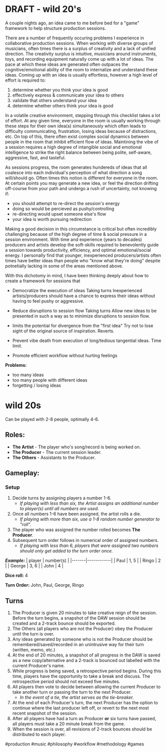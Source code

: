# DRAFT - wild 20's

A couple nights ago, an idea came to me before bed for a "game" framework to help structure production sessions.

There are a number of frequently occuring problems I experience in collaborative production sessions. When working with diverse groups of musicians, often times there is a surplus of creativity and a lack of unified direction. The creativity surplus is intuitive, musicians around instruments, toys, and recording equipment naturally come up with a lot of ideas. The pace at which these ideas are generated often outpaces the cognitive/emotional ability of the room to internalize and understand these ideas. Coming up with an idea is usually effortless, however a high level of effort is required to:

1) determine whether you think your idea is good
2) effectively express & communicate your idea to others
3) validate that others understand your idea
4) determine whether others think your idea is good

In a volatile creative environment, stepping through this checklist takes a lot of effort. At any given time, everyone in the room is usually working through these steps for their own idea(s) simultaneously which often leads to difficulty communicating, frustration, losing ideas because of distractions, etc. On top of this, there often exist complex social dynamics between people in the room that inhibit efficient flow of ideas. Maintining the vibe of a session requires a high degree of intangible social and emotional intelligence to strike the right balance between being polite, self-aware, aggressive, fast, and tasteful.

As sessions progress, the room generates hundereds of ideas that all coalesce into each individual's perception of what direction a song will/should go. Often times this notion is different for everyone in the room. At certain points you may generate a new idea, or feel the direction drifting off-course from your path and undergo a rush of uncertainty, not knowing if:

- you should attempt to re-direct the session's energy
- doing so would be percieved as pushy/controlling
- re-directing would upset someone else's flow
- your idea is worth pursuing redirection

Making a good decision in this circumstance is critical but often incredibly challenging because of the high degree of time & social pressure in a session environment. With time and experience (years to decades) producers and artists develop the soft-skills required to benevolently guide a session towards productivity, efficiency, and optimal emotional/social energy. I personally find that younger, inexperienced producers/artists often times have better ideas than people who "know what they're doing" despite potnetially lacking in some of the areas mentioned above.

With this dichotomy in mind, I have been thinking deeply about how to create a framework for sessions that

- Democratize the execution of ideas
Taking turns
Inexperienced artists/producers should have a chance to express their ideas without having to feel pushy or aggressive.

- Reduce disruptions to session flow
Taking turns
Allow new ideas to be presented in such a way as to minimize disruptions to session flow.

- limits the potential for divergence from the "first idea"
Try not to lose sight of the original source of inspiration. Reverts.

- Prevent vibe death from execution of long/tedious tangential ideas.
Time limit.

- Promote efficient workflow without hurting feelings

**Problems:**
- too many ideas
- too many people with different ideas
- forgetting / losing ideas

# wild 20s
Can be played with 2-8 people, optimally 4-6.

## Roles:
- **The Artist** - The player who's song/record is being worked on.
- **The Producer** - The current session leader.
- **The Others** - Assistants to the Producer.

## Gameplay:
### Setup
1. Decide turns by assigning players a number 1-6.
	- *If playing with less than six, the Artist assigns an additional number to player(s) until all numbers are used.*
2. Once all numbers 1-6 have been assigned, the artist rolls a die.
	- *If playing with more than six, use a 1-8 random number generator to "roll".*
3. The player who was assigned the number rolled becomes **The Producer**.
4. Subsequent turn order follows in numerical order of assigned numbers.
	- *If playing with less than 6, players that were assigned two numbers should only get added to the turn order once.*
 
***Example:***
| player | number(s) |
|-------|------------|
| Paul | 1, 5 |
| Ringo | 2 |
| George | 3, 6 |
| John | 4 |

**Dice roll:** 4

**Turn Order:** John, Paul, George, Ringo

## Turns
1. The Producer is given 20 minutes to take creative reign of the session. Before the turn begins, a snapshot of the DAW session should be created and a 2-track bounce should be exported.
2. The Others (all players who are not the Producer) obey the Producer until the turn is over.
3. Any ideas generated by someone who is not the Producer should be remembered/saved/recorded in an unintrusive way for their turn (written, memo, etc.)
4. At the end of 20 minutes, a snapshot of all progress in the DAW is saved as a new copy/alternative and a 2-track is bounced out labelled with the current Producer's name.
5. While progress is being saved, a retrospective period begins. During this time, players have the opportunity to take a break and discuss. The retrospective period should not exceed five minutes.
6. All players then vote to decide between allowing the current Producer to take another turn or passing the turn to the next Producer.
	- *In the event of a tie, the artist serves as the tie-breaker.*
7. At the end of each Producer's turn, the next Producer has the option to continue where the last producer left off, or revert to the next most recent snapshot of the session.
8. After all players have had a turn as Producer **or** six turns have passed, all players must take a 20 minute break from the game.
9. When the session is over, all revisions of 2-track bounces should be distributed to each player.


#production #music #philosophy #workflow #methodology #games